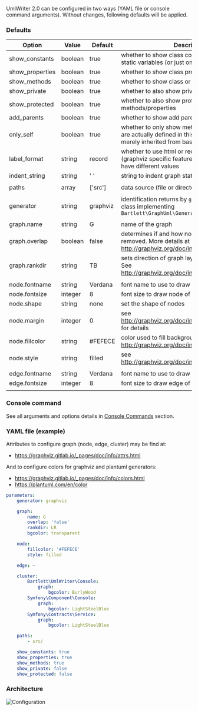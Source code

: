 
UmlWriter 2.0 can be configured in two ways (YAML file or console command arguments).
Without changes, following defaults will be applied.

### Defaults

| Option          | Value    | Default  | Description                                                                                                                |
|-----------------|----------|----------|----------------------------------------------------------------------------------------------------------------------------|
| show_constants  | boolean  | true     | whether to show class constants as readonly static variables (or just omit them completely)                                |
| show_properties | boolean  | true     | whether to show class properties                                                                                           |
| show_methods    | boolean  | true     | whether to show class or interface methods                                                                                 |
| show_private    | boolean  | true     | whether to also show private methods/properties                                                                            |
| show_protected  | boolean  | true     | whether to also show protected methods/properties                                                                          |
| add_parents     | boolean  | true     | whether to show add parent classes or interfaces                                                                           |
| only_self       | boolean  | true     | whether to only show methods/properties that are actually defined in this class (and not those merely inherited from base) |
| label_format    | string   | record   | whether to use html or record formatted labels (graphviz specific feature). Others generator may have different values     |
| indent_string   | string   | '  '     | string to indent graph statement parts                                                                                     |
|                 |          |          |                                                                                                                            |
| paths           | array    | ['src']  | data source (file or directory) to parse                                                                                   |
|                 |          |          |                                                                                                                            |
| generator       | string   | graphviz | identification returns by `getName()` method of a class implementing `Bartlett\GraphUml\Generator\GeneratorInterface`      |
|                 |          |          |                                                                                                                            |
| graph.name      | string   | G        | name of the graph                                                                                                          |
| graph.overlap   | boolean  | false    | determines if and how node overlaps should be removed. More details at http://graphviz.org/doc/info/attrs.html#d:overlap   |
| graph.rankdir   | string   | TB       | sets direction of graph layout (Top to Bottom). See http://graphviz.org/doc/info/attrs.html#d:rankdir                      |
|                 |          |          |                                                                                                                            |
| node.fontname   | string   | Verdana  | font name to use to draw node of the graph                                                                                 |
| node.fontsize   | integer  | 8        | font size to draw node of the graph                                                                                        |
| node.shape      | string   | none     | set the shape of nodes                                                                                                     |
| node.margin     | integer  | 0        | see http://graphviz.org/doc/info/attrs.html#d:margin for details                                                           |
| node.fillcolor  | string   | #FEFECE  | color used to fill background color of nodes. See http://graphviz.org/doc/info/attrs.html#d:fillcolor                      |
| node.style      | string   | filled   | see http://graphviz.org/doc/info/attrs.html#d:style                                                                        |
|                 |          |          |                                                                                                                            |
| edge.fontname   | string   | Verdana  | font name to use to draw edge of the graph                                                                                 |
| edge.fontsize   | integer  | 8        | font size to draw edge of the graph                                                                                        |
|                 |          |          |                                                                                                                            |

### Console command

See all arguments and options details in [Console Commands](../02_Console_Commands/diagram_class.md) section.

### YAML file (example)

Attributes to configure graph (node, edge, cluster) may be find at:
- https://graphviz.gitlab.io/_pages/doc/info/attrs.html

And to configure colors for graphviz and plantuml generators:
- https://graphviz.gitlab.io/_pages/doc/info/colors.html
- https://plantuml.com/en/color

```yaml
parameters:
    generator: graphviz

    graph:
        name: G
        overlap: 'false'
        rankdir: LR
        bgcolor: transparent

    node:
        fillcolor: '#FEFECE'
        style: filled

    edge: ~

    cluster:
        Bartlett\UmlWriter\Console:
            graph:
                bgcolor: BurlyWood
        Symfony\Component\Console:
            graph:
                bgcolor: LightSteelBlue
        Symfony\Contracts\Service:
            graph:
                bgcolor: LightSteelBlue

    paths:
        - src/

    show_constants: true
    show_properties: true
    show_methods: true
    show_private: false
    show_protected: false

```

### Architecture

![Configuration](../images/umlwriter_config.png)
